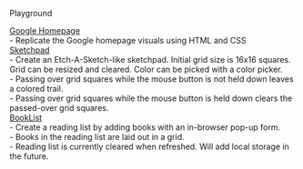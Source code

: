 Playground

[Google Homepage](https://nomyummi.github.io/playground/google-homepage) <br />
    - Replicate the Google homepage visuals using HTML and CSS <br />
[Sketchpad](https://nomyummi.github.io/playground/sketchpad) <br />
    - Create an Etch-A-Sketch-like sketchpad. Initial grid size is 16x16 squares. Grid can be resized and cleared. Color can be picked with a color picker. <br />
    - Passing over grid squares while the mouse button is not held down leaves a colored trail. <br />
    - Passing over grid squares while the mouse button is held down clears the passed-over grid squares. <br />
[BookList](https://nomyummi.github.io/playground/booklist) <br />
    - Create a reading list by adding books with an in-browser pop-up form. <br />
    - Books in the reading list are laid out in a grid. <br />
    - Reading list is currently cleared when refreshed. Will add local storage in the future. <br />